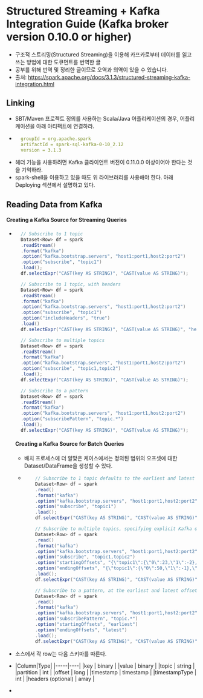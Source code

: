 # Structured Streaming + Kafka Integration Guide (Kafka broker version 0.10.0 or higher)
- 구조적 스트리밍(Structured Streaming)을 이용해 카프카로부터 데이터를 읽고 쓰는 방법에 대한 도큐먼트를 번역한 글
- 공부를 위해 번역 및 정리한 글이므로 오역과 의역이 있을 수 있습니다.
- 출처: https://spark.apache.org/docs/3.1.3/structured-streaming-kafka-integration.html


## Linking
- SBT/Maven 프로젝트 정의를 사용하는 Scala/Java 어플리케이션의 경우, 어플리케이션을 아래 아티팩트에 연결하라.
- ``` yaml
    groupId = org.apache.spark
    artifactId = spark-sql-kafka-0-10_2.12
    version = 3.1.3
  ```
- 헤더 기능을 사용하려면 Kafka 클라이언트 버전이 0.11.0.0 이상이어야 한다는 것을 기억하라.
- spark-shell을 이용하고 있을 때도 위 라이브러리를 사용해야 한다. 아래 Deploying 섹션에서 설명하고 있다.

## Reading Data from Kafka
#### Creating a Kafka Source for Streaming Queries
- ``` java
    // Subscribe to 1 topic
    Dataset<Row> df = spark
    .readStream()
    .format("kafka")
    .option("kafka.bootstrap.servers", "host1:port1,host2:port2")
    .option("subscribe", "topic1")
    .load();
    df.selectExpr("CAST(key AS STRING)", "CAST(value AS STRING)");

    // Subscribe to 1 topic, with headers
    Dataset<Row> df = spark
    .readStream()
    .format("kafka")
    .option("kafka.bootstrap.servers", "host1:port1,host2:port2")
    .option("subscribe", "topic1")
    .option("includeHeaders", "true")
    .load()
    df.selectExpr("CAST(key AS STRING)", "CAST(value AS STRING)", "headers");

    // Subscribe to multiple topics
    Dataset<Row> df = spark
    .readStream()
    .format("kafka")
    .option("kafka.bootstrap.servers", "host1:port1,host2:port2")
    .option("subscribe", "topic1,topic2")
    .load();
    df.selectExpr("CAST(key AS STRING)", "CAST(value AS STRING)");

    // Subscribe to a pattern
    Dataset<Row> df = spark
    .readStream()
    .format("kafka")
    .option("kafka.bootstrap.servers", "host1:port1,host2:port2")
    .option("subscribePattern", "topic.*")
    .load();
    df.selectExpr("CAST(key AS STRING)", "CAST(value AS STRING)");
  ```

  #### Creating a Kafka Source for Batch Queries
  - 배치 프로세스에 더 알맞은 케이스에서는 정의된 범위의 오프셋에 대한 Dataset/DataFrame을 생성할 수 있다.
  - ``` java
        // Subscribe to 1 topic defaults to the earliest and latest offsets
        Dataset<Row> df = spark
        .read()
        .format("kafka")
        .option("kafka.bootstrap.servers", "host1:port1,host2:port2")
        .option("subscribe", "topic1")
        .load();
        df.selectExpr("CAST(key AS STRING)", "CAST(value AS STRING)");

        // Subscribe to multiple topics, specifying explicit Kafka offsets
        Dataset<Row> df = spark
        .read()
        .format("kafka")
        .option("kafka.bootstrap.servers", "host1:port1,host2:port2")
        .option("subscribe", "topic1,topic2")
        .option("startingOffsets", "{\"topic1\":{\"0\":23,\"1\":-2},\"topic2\":{\"0\":-2}}")
        .option("endingOffsets", "{\"topic1\":{\"0\":50,\"1\":-1},\"topic2\":{\"0\":-1}}")
        .load();
        df.selectExpr("CAST(key AS STRING)", "CAST(value AS STRING)");

        // Subscribe to a pattern, at the earliest and latest offsets
        Dataset<Row> df = spark
        .read()
        .format("kafka")
        .option("kafka.bootstrap.servers", "host1:port1,host2:port2")
        .option("subscribePattern", "topic.*")
        .option("startingOffsets", "earliest")
        .option("endingOffsets", "latest")
        .load();
        df.selectExpr("CAST(key AS STRING)", "CAST(value AS STRING)");
    ```
- 소스에서 각 row는 다음 스키마를 따른다.
- |Column|Type|
|-----|----|
|key | binary |
|value | binary |
|topic | string |
|partition | int |
|offset | long |
|timestamp | timestamp |
|timestampType | int |
|headers (optional) | array |

- 
